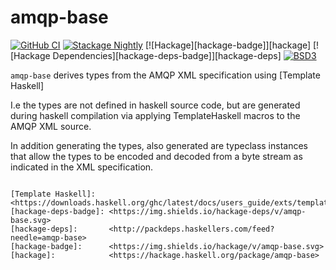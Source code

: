 # amqp-base

[![GitHub CI](https://github.com/adetokunbo/amqp-base/actions/workflows/ci.yml/badge.svg)](https://github.com/adetokunbo/amqp-base/actions)
[![Stackage Nightly](http://stackage.org/package/amqp-base/badge/nightly)](http://stackage.org/nightly/package/amqp-base)
[![Hackage][hackage-badge]][hackage]
[![Hackage Dependencies][hackage-deps-badge]][hackage-deps]
[![BSD3](https://img.shields.io/badge/license-BSD3-green.svg?dummy)](https://github.com/adetokunbo/amqp-base/blob/master/LICENSE)

`amqp-base` derives types from the AMQP XML specification using [Template Haskell]

I.e the types are not defined in haskell source code, but are generated during
haskell compilation via applying TemplateHaskell macros to the AMQP XML source.


In addition generating the types, also generated are typeclass instances that
allow the types to be encoded and decoded from a byte stream as indicated in the
XML specification.


```

[Template Haskell]:   <https://downloads.haskell.org/ghc/latest/docs/users_guide/exts/template_haskell.html>
[hackage-deps-badge]: <https://img.shields.io/hackage-deps/v/amqp-base.svg>
[hackage-deps]:       <http://packdeps.haskellers.com/feed?needle=amqp-base>
[hackage-badge]:      <https://img.shields.io/hackage/v/amqp-base.svg>
[hackage]:            <https://hackage.haskell.org/package/amqp-base>
